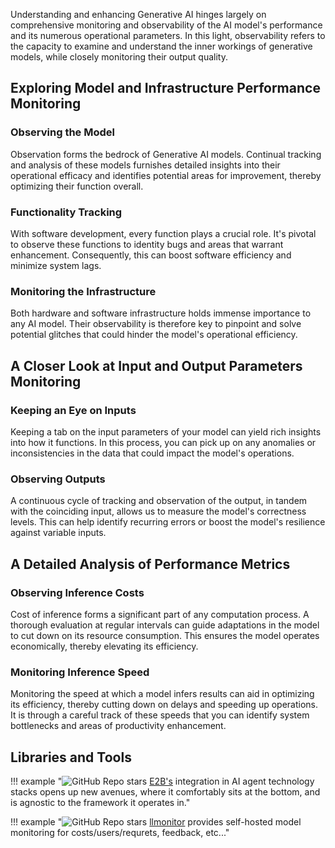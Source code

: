 Understanding and enhancing Generative AI hinges largely on comprehensive monitoring and observability of the AI model's performance and its numerous operational parameters. In this light, observability refers to the capacity to examine and understand the inner workings of generative models, while closely monitoring their output quality.

## Exploring Model and Infrastructure Performance Monitoring
### Observing the Model
Observation forms the bedrock of Generative AI models. Continual tracking and analysis of these models furnishes detailed insights into their operational efficacy and identifies potential areas for improvement, thereby optimizing their function overall.

### Functionality Tracking
With software development, every function plays a crucial role. It's pivotal to observe these functions to identity bugs and areas that warrant enhancement. Consequently, this can boost software efficiency and minimize system lags.

### Monitoring the Infrastructure
Both hardware and software infrastructure holds immense importance to any AI model. Their observability is therefore key to pinpoint and solve potential glitches that could hinder the model's operational efficiency.

## A Closer Look at Input and Output Parameters Monitoring
### Keeping an Eye on Inputs
Keeping a tab on the input parameters of your model can yield rich insights into how it functions. In this process, you can pick up on any anomalies or inconsistencies in the data that could impact the model's operations.

### Observing Outputs
A continuous cycle of tracking and observation of the output, in tandem with the coinciding input, allows us to measure the model's correctness levels. This can help identify recurring errors or boost the model's resilience against variable inputs.

## A Detailed Analysis of Performance Metrics
### Observing Inference Costs
Cost of inference forms a significant part of any computation process. A thorough evaluation at regular intervals can guide adaptations in the model to cut down on its resource consumption. This ensures the model operates economically, thereby elevating its efficiency.

### Monitoring Inference Speed
Monitoring the speed at which a model infers results can aid in optimizing its efficiency, thereby cutting down on delays and speeding up operations. It is through a careful track of these speeds that you can identify system bottlenecks and areas of productivity enhancement.

## Libraries and Tools

!!! example "![GitHub Repo stars](https://badgen.net/github/stars/e2b-dev/e2b) [E2B's](https://github.com/e2b-dev/e2b) integration in AI agent technology stacks opens up new avenues, where it comfortably sits at the bottom, and is agnostic to the framework it operates in."

!!! example "![GitHub Repo stars](https://badgen.net/github/stars/llmonitor/llmonitor) [llmonitor](https://github.com/llmonitor/llmonitor) provides self-hosted model monitoring for costs/users/requrets, feedback, etc..."
